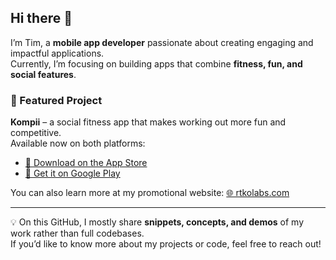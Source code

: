 ## Hi there 👋

I’m Tim, a **mobile app developer** passionate about creating engaging and impactful applications.  
Currently, I’m focusing on building apps that combine **fitness, fun, and social features**.

### 🚀 Featured Project
**Kompii** – a social fitness app that makes working out more fun and competitive.  
Available now on both platforms:

- [📱 Download on the App Store](https://apps.apple.com/us/app/kompii/id6475413819)  
- [🤖 Get it on Google Play](https://play.google.com/store/apps/details?id=com.rtkolabs.levelup&hl=en_GB)  

You can also learn more at my promotional website: [🌐 rtkolabs.com](https://rtkolabs.com)

---

💡 On this GitHub, I mostly share **snippets, concepts, and demos** of my work rather than full codebases.  
If you’d like to know more about my projects or code, feel free to reach out!
